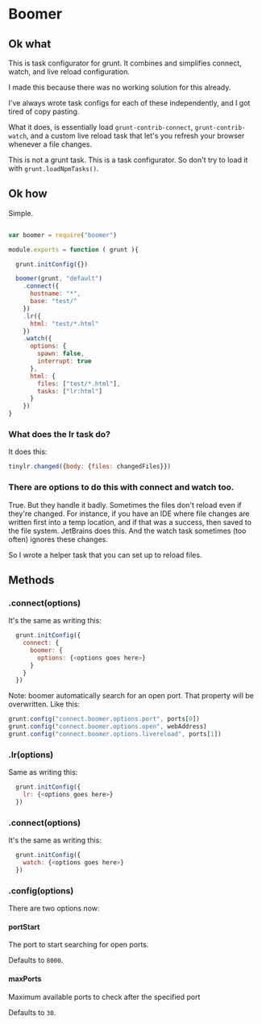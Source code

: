 Boomer
======

## Ok what

This is task configurator for grunt.
It combines and simplifies connect, watch, and live reload configuration.

I made this because there was no working solution for this already.

I've always wrote task configs for each of these independently, and I got tired of copy pasting.

What it does, is essentially load `grunt-contrib-connect`, `grunt-contrib-watch`,
and a custom live reload task that let's you refresh your browser whenever a file changes.

This is not a grunt task. This is a task configurator. So don't try to load it with `grunt.loadNpmTasks()`.

## Ok how

Simple.

```js

var boomer = require("boomer")

module.exports = function ( grunt ){

  grunt.initConfig({})

  boomer(grunt, "default")
    .connect({
      hostname: "*",
      base: "test/"
    })
    .lr({
      html: "test/*.html"
    })
    .watch({
      options: {
        spawn: false,
        interrupt: true
      },
      html: {
        files: ["test/*.html"],
        tasks: ["lr:html"]
      }
    })
}

```

### What does the lr task do?

It does this:

```js
tinylr.changed({body: {files: changedFiles}})
```

### There are options to do this with connect and watch too.

True. But they handle it badly. Sometimes the files don't reload even if they're changed.
For instance, if you have an IDE where file changes are written first into a temp location,
and if that was a success, then saved to the file system. JetBrains does this.
And the watch task sometimes (too often) ignores these changes.

So I wrote a helper task that you can set up to reload files.

## Methods

### .connect(options)

It's the same as writing this:

```js
  grunt.initConfig({
    connect: {
      boomer: {
        options: {<options goes here>}
      }
    }
  })
```

Note: boomer automatically search for an open port.
That property will be overwritten. Like this:

```js
grunt.config("connect.boomer.options.port", ports[0])
grunt.config("connect.boomer.options.open", webAddress)
grunt.config("connect.boomer.options.livereload", ports[1])
```

### .lr(options)

Same as writing this:

```js
  grunt.initConfig({
    lr: {<options goes here>}
  })
```

### .connect(options)

It's the same as writing this:

```js
  grunt.initConfig({
    watch: {<options goes here>}
  })
```

### .config(options)

There are two options now:

#### portStart

The port to start searching for open ports.

Defaults to `8000`.

#### maxPorts

Maximum available ports to check after the specified port

Defaults to `30`.